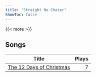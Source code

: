 ```yaml
---
title: "Straight No Chaser"
ShowToc: false
---
```


{{< more >}}

## Songs
Title | Plays 
----- | -----: 
[The 12 Days of Christmas](/songs/the) | 7

